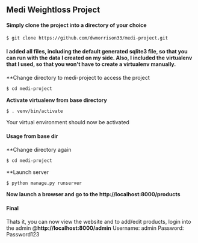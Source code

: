 ## Medi Weightloss Project

#### Simply clone the project into a directory of your choice

```sh
$ git clone https://github.com/dwmorrison33/medi-project.git
```

#### I added all files, including the default generated sqlite3 file, so that you can run with the data I created on my side. Also, I included the virtualenv that I used, so that you won't have to create a virtualenv manually.

**Change directory to medi-project to access the project
```sh
$ cd medi-project
```
**Activate virtualenv from base directory**
```sh
$ . venv/bin/activate
```
Your virtual environment should now be activated

#### Usage from base dir
**Change directory again
```sh
$ cd medi-project
```
**Launch server
```sh
$ python manage.py runserver
```
**Now launch a browser and go to the http://localhost:8000/products**

#### Final
Thats it, you can now view the website and to add/edit products, login into the admin @**http://localhost:8000/admin**
Username: admin
Password: Password123
